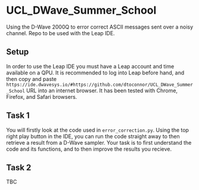# UCL_DWave_Summer_School
Using the D-Wave 2000Q to error correct ASCII messages sent over a noisy channel. Repo to be used with the Leap IDE.

## Setup
In order to use the Leap IDE you must have a Leap account and time available on a QPU. It is recommended to log into Leap before hand, and then copy and paste ```https://ide.dwavesys.io/#https://github.com/dtoconnor/UCL_DWave_Summer_School``` URL into an internet browser. It has been tested with Chrome, Firefox, and Safari browsers.

## Task 1
You will firstly look at the code used in ``error_correction.py``. Using the top right play button in the IDE, you can run the code straight away to then retrieve a result from a D-Wave sampler. Your task is to first understand the code and its functions, and to then improve the results you recieve.

## Task 2
TBC

